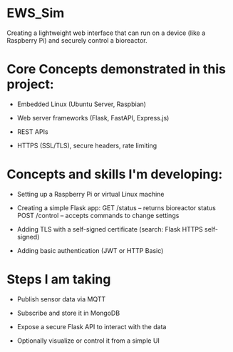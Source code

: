 # EWS_Sim
Creating a lightweight web interface that can run on a device (like a Raspberry Pi) and securely control a bioreactor.

# Core Concepts demonstrated in this project:
- Embedded Linux (Ubuntu Server, Raspbian)

- Web server frameworks (Flask, FastAPI, Express.js)

- REST APIs

- HTTPS (SSL/TLS), secure headers, rate limiting

# Concepts and skills I'm developing:
- Setting up a Raspberry Pi or virtual Linux machine

- Creating a simple Flask app:
  GET /status – returns bioreactor status
  POST /control – accepts commands to change settings

- Adding TLS with a self-signed certificate (search: Flask HTTPS self-signed)

- Adding basic authentication (JWT or HTTP Basic)

# Steps I am taking
- Publish sensor data via MQTT

- Subscribe and store it in MongoDB

- Expose a secure Flask API to interact with the data

- Optionally visualize or control it from a simple UI
